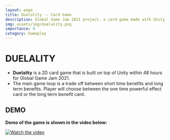 ```yaml
---
layout: page
title: Duelality -- Card Game
description: Global Game Jam 2021 project, a card game made with Unity
img: assets/img/duelality.png
importance: 4
category: Gameplay
---
```


# **DUELALITY**

- **Duelality** is a 2D card game that is built on top of Unity within 48 hours for Global Game Jam 2021.
- The main game loop is a trade off between short time benefits and long term benefits. Player will choose between the one time powerful effect card or the long term benefit card.

## **DEMO**
**Demo of the game is shown in the video below:**

[![Watch the video](https://img.youtube.com/vi/I2hGFpEkE6A/maxresdefault.jpg)](https://www.youtube.com/watch?v=I2hGFpEkE6A)


